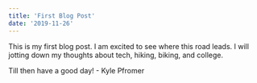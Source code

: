 ```yaml
---
title: 'First Blog Post'
date: '2019-11-26'
---
```


This is my first blog post. I am excited to see where this road leads. I will jotting down my thoughts about tech, hiking, biking, and college.

Till then have a good day! - Kyle Pfromer
